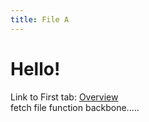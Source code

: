 ```yaml
---
title: File A
---
```


# Hello!

Link to First tab: [Overview](../overview)  
fetch file function backbone.....